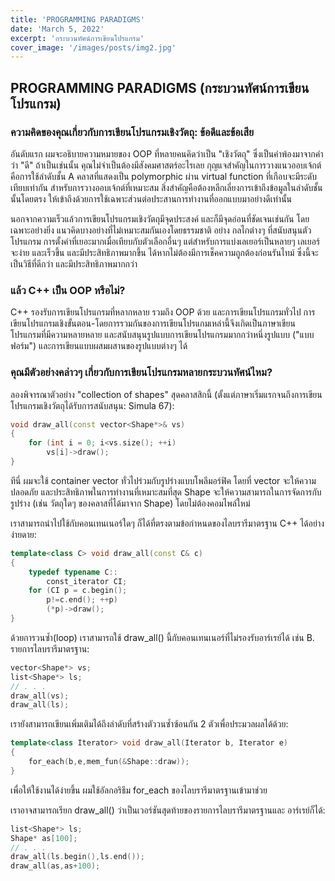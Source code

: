 ```yaml
---
title: 'PROGRAMMING PARADIGMS'
date: 'March 5, 2022'
excerpt: 'กระบวนทัศน์การเขียนโปรแกรม'
cover_image: '/images/posts/img2.jpg'
---
```


## PROGRAMMING PARADIGMS (กระบวนทัศน์การเขียนโปรแกรม)
### ความคิดของคุณเกี่ยวกับการเขียนโปรแกรมเชิงวัตถุ: ข้อดีและข้อเสีย
อันดับแรก ผมจะอธิบายความหมายของ OOP ที่หลายคนคิดว่าเป็น "เชิงวัตถุ" ซึ่งเป็นคำพ้องมาจากคำว่า "ดี" ถ้าเป็นเช่นนั้น คุณไม่จำเป็นต้องมีสังคมศาสตร์อะไรเลย กุญแจสำคัญในการวางแนวออบเจ้กต์คือการใช้ลำดับชั้น A คลาสที่แสดงเป็น polymorphic ผ่าน virtual function ที่เกือบจะมีระดับเทียบเท่ากัน สำหรับการวางออบเจ้กต์ที่เหมาะสม สิ่งสำคัญคือต้องหลีกเลี่ยงการเข้าถึงข้อมูลในลำดับชั้นนั้นโดยตรง ให้เข้าถึงด้วยการใช้เฉพาะส่วนต่อประสานการทำงานที่ออกแบบมาอย่างดีเท่านั้น

นอกจากความเร็วแล้วการเขียนโปรแกรมเชิงวัตถุมีจุดประสงค์ และก็มีจุดอ่อนที่ชัดเจนเช่นกัน โดยเฉพาะอย่างยิ่ง แนวคิดบางอย่างที่ไม่เหมาะสมกันเองโดยธรรมชาติ อย่าง กลไกต่างๆ ที่สนับสนุนตัวโปรแกรม การตั้งค่าที่เยอะมากเมื่อเทียบกับตัวเลือกอื่นๆ แต่สำหรับการแบ่งเลเยอร์เป็นหลายๆ เลเยอร์ จะง่าย และเร็วขึ้น และมีประสิทธิภาพมากขึ้น ได้หากไม่ต้องมีการเช็คความถูกต้องก่อนรันไทม์ ซึ่งนี้จะเป็นวิธีที่ดีกว่า และมีประสิทธิภาพมากกว่า

### แล้ว C++ เป็น OOP หรือไม่?
C++ รองรับการเขียนโปรแกรมที่หลากหลาย รวมถึง OOP ด้วย และการเขียนโปรแกรมทั่วไป การเขียนโปรแกรมเชิงขั้นตอน-โดยการรวมกันของการเขียนโปรแกมเหล่านี้จึงเกิดเป็นภาษาเขียนโปรแกรมที่มีความหลายหลาย และสนับสนุนรูปแบบการเขียนโปรแกรมมากกว่าหนึ่งรูปแบบ ("แบบฟอร์ม") และการเขียนแบบผสมผสานของรูปแบบต่างๆ ได้

### คุณมีตัวอย่างคล่าวๆ เกี่ยวกับการเขียนโปรแกรมหลายกระบวนทัศน์ไหม?
ลองพิจารณาตัวอย่าง "collection of shapes" สุดคลาสสิกนี้ (ตั้งแต่ภาษาเริ่มแรกจนถึงการเขียนโปรแกรมเชิงวัตถุได้รับการสนับสนุน: Simula 67):

```c++
void draw_all(const vector<Shape*>& vs)
{
    for (int i = 0; i<vs.size(); ++i)
        vs[i]->draw();
}
```

ทีนี่ ผมจะใช้ container vector ทั่วไปร่วมกับรูปร่างแบบโพลีมอร์ฟิค โดยที่ vector จะให้ความปลอดภัย และประสิทธิภาพในการทำงานที่เหมาะสมที่สุด Shape จะให้ความสามารถในการจัดการกับรูปร่าง (เช่น วัตถุใดๆ ของคลาสที่ได้มาจาก Shape) โดยไม่ต้องคอมไพล์ใหม่

เราสามารถนำไปใช้กับคอนเทนเนอร์ใดๆ ก็ได้ที่ตรงตามข้อกำหนดของไลบรารีมาตรฐาน C++ ได้อย่างง่ายดาย:

```c++
template<class C> void draw_all(const C& c)
{
    typedef typename C::
        const_iterator CI;
    for (CI p = c.begin();
        p!=c.end(); ++p)
        (*p)->draw();
}
```

ด้วยการวนซ้ำ(loop) เราสามารถใช้ draw_all() นี้กับคอนเทนเนอร์ที่ไม่รองรับอาร์เรย์ได้ เช่น B. รายการไลบรารีมาตรฐาน:

```c++
vector<Shape*> vs;
list<Shape*> ls;
// . . .
draw_all(vs);
draw_all(ls);
```

เรายังสามารถเขียนเพิ่มเติมได้ถึงลำดับที่สร้างตัววนซ้ำซ้อนกัน 2 ตัวเพื่อประมวลผลได้ด้วย:

```c++
template<class Iterator> void draw_all(Iterator b, Iterator e)
{
    for_each(b,e,mem_fun(&Shape::draw));
}
```

เพื่อให้ใช้งานได้ง่ายขึ้น ผมใช้อัลกอริธึม for_each ของไลบรารีมาตรฐานเข้ามาช่วย

เราอาจสามารถเรียก draw_all() ว่าเป็นเวอร์ชันสุดท้ายของรายการไลบรารีมาตรฐานและ
อาร์เรย์ก็ได้:

```c++
list<Shape*> ls;
Shape* as[100];
// . . .
draw_all(ls.begin(),ls.end());
draw_all(as,as+100);
```